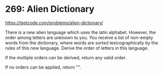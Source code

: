 # 269: Alien Dictionary

https://leetcode.com/problems/alien-dictionary/

There is a new alien language which uses the latin alphabet. However, the order among letters are unknown to you. You receive a list of non-empty words from the dictionary, where words are sorted lexicographically by the rules of this new language. Derive the order of letters in this language.

If the multiple orders can be derived, return any valid order.

If no orders can be applied, return "".
